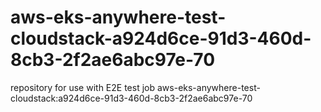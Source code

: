 # aws-eks-anywhere-test-cloudstack-a924d6ce-91d3-460d-8cb3-2f2ae6abc97e-70
repository for use with E2E test job aws-eks-anywhere-test-cloudstack:a924d6ce-91d3-460d-8cb3-2f2ae6abc97e-70
